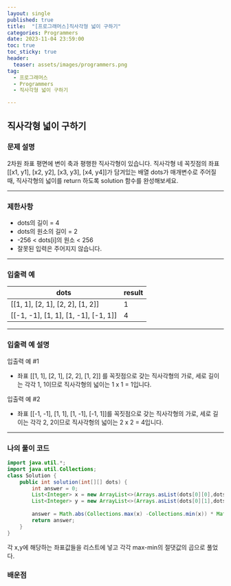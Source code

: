 ```yaml
---
layout: single
published: true
title:  "[프로그래머스]직사각형 넓이 구하기"
categories: Programmers
date: 2023-11-04 23:59:00
toc: true
toc_sticky: true
header:
  teaser: assets/images/programmers.png
tag:   
  - 프로그래머스
  - Programmers
  - 직사각형 넓이 구하기

---
```


## 직사각형 넓이 구하기

### 문제 설명

2차원 좌표 평면에 변이 축과 평행한 직사각형이 있습니다. 직사각형 네 꼭짓점의 좌표 [[x1, y1], [x2, y2], [x3, y3], [x4, y4]]가 담겨있는 배열 dots가 매개변수로 주어질 때, 직사각형의 넓이를 return 하도록 solution 함수를 완성해보세요.

----------------

### 제한사항

* dots의 길이 = 4
* dots의 원소의 길이 = 2
* -256 < dots[i]의 원소 < 256
* 잘못된 입력은 주어지지 않습니다.

----------------

### 입출력 예

|dots|	result|
|---|---|
|[[1, 1], [2, 1], [2, 2], [1, 2]]|	1|
|[[-1, -1], [1, 1], [1, -1], [-1, 1]]|	4|

----------------

### 입출력 예 설명

입출력 예 #1  

* 좌표 [[1, 1], [2, 1], [2, 2], [1, 2]] 를 꼭짓점으로 갖는 직사각형의 가로, 세로 길이는 각각 1, 1이므로 직사각형의 넓이는 1 x 1 = 1입니다.
  

입출력 예 #2  

* 좌표 [[-1, -1], [1, 1], [1, -1], [-1, 1]]를 꼭짓점으로 갖는 직사각형의 가로, 세로 길이는 각각 2, 2이므로 직사각형의 넓이는 2 x 2 = 4입니다.


  


  
  

  

  

  

----------------

### 나의 풀이 코드

```java
import java.util.*;
import java.util.Collections;
class Solution {
    public int solution(int[][] dots) {
        int answer = 0; 
        List<Integer> x = new ArrayList<>(Arrays.asList(dots[0][0],dots[2][0],dots[2][0],dots[3][0]));
        List<Integer> y = new ArrayList<>(Arrays.asList(dots[0][1],dots[1][1],dots[2][1],dots[3][1]));
        
        answer = Math.abs(Collections.max(x) -Collections.min(x)) * Math.abs(Collections.max(y) -Collections.min(y));
        return answer;
    }
}
```

각 x,y에 해당하는 좌표값들을 리스트에 넣고 각각 max-min의 절댓값의 곱으로 풀었다.

### 배운점


```java

```
